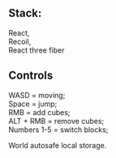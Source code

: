 ## Stack:
React,
<br />
Recoil,
<br />
React three fiber

## Controls
WASD = moving;
<br />
Space = jump;
<br />
RMB = add cubes;
<br />
ALT + RMB = remove cubes;
<br />
Numbers 1-5 = switch blocks;

World autosafe local storage.
